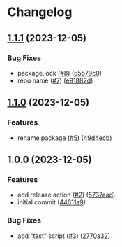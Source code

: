 # Changelog

## [1.1.1](https://github.com/gravity-ui/cra-template-gravity-ui/compare/v1.1.0...v1.1.1) (2023-12-05)


### Bug Fixes

* package.lock ([#8](https://github.com/gravity-ui/cra-template-gravity-ui/issues/8)) ([65579c0](https://github.com/gravity-ui/cra-template-gravity-ui/commit/65579c047d4c27e912e5fab1147aaade0adf7fd1))
* repo name ([#7](https://github.com/gravity-ui/cra-template-gravity-ui/issues/7)) ([e91882d](https://github.com/gravity-ui/cra-template-gravity-ui/commit/e91882dc7318bb7314a06c175b2f8fc9f6140ffd))

## [1.1.0](https://github.com/gravity-ui/cra-template-gravity-ui/compare/v1.0.0...v1.1.0) (2023-12-05)


### Features

* rename package ([#5](https://github.com/gravity-ui/cra-template-gravity-ui/issues/5)) ([49d4ecb](https://github.com/gravity-ui/cra-template-gravity-ui/commit/49d4ecb89705a50de66d76988e8df26acdec8942))

## 1.0.0 (2023-12-05)


### Features

* add release action ([#2](https://github.com/gravity-ui/cra-template-gravity-ui/issues/2)) ([5737aad](https://github.com/gravity-ui/cra-template-gravity-ui/commit/5737aad1418e3fec7a9bfe98d7086b5e0675e22a))
* initial commit ([44611a9](https://github.com/gravity-ui/cra-template-gravity-ui/commit/44611a9cacab82f78ecf780f57ccae98ba62c1c7))


### Bug Fixes

* add "test" script ([#3](https://github.com/gravity-ui/cra-template-gravity-ui/issues/3)) ([2770a32](https://github.com/gravity-ui/cra-template-gravity-ui/commit/2770a325f0d06e25d473ae469608c9e330e519cf))
